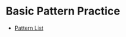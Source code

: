 # Basic Pattern Practice
- [Pattern List](https://www.guitarlobby.com/wp-content/uploads/2021/04/Guitar-Strumming-Patterns-PDF-with-Charts.pdf)